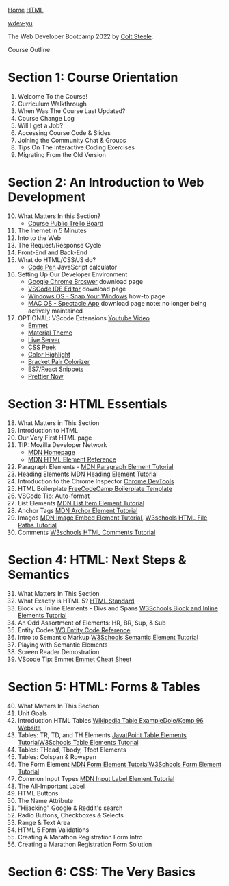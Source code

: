 [Home](https://driphtyio.github.io/wdev-steele/)   [HTML](https://driphtyio.github.io/wdev-steele/html.html) 

[wdev-yu](https://driphtyio.github.io/wdev-yu/)

The Web Developer Bootcamp 2022 by [Colt Steele](https://www.udemy.com/user/coltsteele/). 

Course Outline 
  
# Section 1: Course Orientation
  1. Welcome To the Course!
  2. Curriculum Walkthrough
  4. When Was The Course Last Updated?
  5. Course Change Log
  6. Will I get a Job?
  7. Accessing Course Code & Slides
  8. Joining the Community Chat & Groups
  9. Tips On The Interactive Coding Exercises
  10. Migrating From the Old Version

# Section 2: An Introduction to Web Development

  10. What Matters In this Section? 
      - [Course Public Trello Board](https://trello.com/b/0PVRE1XQ/web-developer-bootcamp) 
  11. The Inernet in 5 Minutes
  12. Into to the Web
  13. The Request/Response Cycle
  14. Front-End and Back-End
  15. What do HTML/CSS/JS do?
      - [Code Pen](https://codepen.io/giana/pen/GJMBEv) JavaScript calculator
  16. Setting Up Our Developer Environment
      - [Google Chrome Broswer](https://www.google.com/chrome/) download page
      - [VSCode IDE Editor](https://code.visualstudio.com/) download page
      - [Windows OS - Snap Your Windows](https://support.microsoft.com/en-us/windows/snap-your-windows-885a9b1e-a983-a3b1-16cd-c531795e6241#:~:text=Use%20Snap%20to%20arrange%20all,to%20once%20you%20drop%20it.) how-to page
      - [MAC OS - Spectacle App](https://www.spectacleapp.com/) download page note: no longer being actively maintained
  17. OPTIONAL: VScode Extensions [Youtube Video](https://www.youtube.com/watch?v=rH1RTwaAeGc&t=1s) 
      - [Emmet](https://code.visualstudio.com/docs/editor/emmet)
      - [Material Theme](https://marketplace.visualstudio.com/items?itemName=Equinusocio.vsc-material-theme)
      - [Live Server](https://marketplace.visualstudio.com/items?itemName=ritwickdey.LiveServer)
      - [CSS Peek](https://marketplace.visualstudio.com/items?itemName=pranaygp.vscode-css-peek)
      - [Color Highlight](https://marketplace.visualstudio.com/items?itemName=naumovs.color-highlight)
      - [Bracket Pair Colorizer](https://marketplace.visualstudio.com/items?itemName=CoenraadS.bracket-pair-colorizer)
      - [ES7/React Snippets](https://marketplace.visualstudio.com/items?itemName=dsznajder.es7-react-js-snippets)
      - [Prettier Now](https://marketplace.visualstudio.com/items?itemName=remimarsal.prettier-now)
        
# Section 3: HTML Essentials

  18. What Matters in This Section
  19. Introduction to HTML
  20. Our Very First HTML page
  21. TIP: Mozilla Developer Network
      - [MDN Homepage](https://developer.mozilla.org/en-US/)
      - [MDN HTML Element Reference](https://developer.mozilla.org/en-US/docs/Web/HTML/Element)
  22. Paragraph Elements - [MDN Paragraph Element Tutorial](https://developer.mozilla.org/en-US/docs/Web/HTML/Element/p)
  23. Heading Elements [MDN Heading Element Tutorial](https://developer.mozilla.org/en-US/docs/Web/HTML/Element/Heading_Elements)
  24. Introduction to the Chrome Inspector [Chrome DevTools](https://developer.chrome.com/docs/devtools/)
  25. HTML Boilerplate [FreeCodeCamp Boilerplate Template](https://www.freecodecamp.org/news/basic-html5-template-boilerplate-code-example/)
  26. VSCode Tip: Auto-format 
  27. List Elements [MDN List Item Element Tutorial](https://developer.mozilla.org/en-US/docs/Web/HTML/Element/li) 
  28. Anchor Tags [MDN Archor Element Tutorial](https://developer.mozilla.org/en-US/docs/Web/HTML/Element/a)
  29.  Images [MDN Image Embed Element Tutorial](https://developer.mozilla.org/en-US/docs/Web/HTML/Element/img), [W3schools HTML File Paths Tutorial](https://www.w3schools.com/html/html_filepaths.asp)
 30. Comments [W3schools HTML Comments Tutorial](https://www.w3schools.com/html/html_comments.asp)

# Section 4: HTML: Next Steps & Semantics
 31. What Matters In This Section
 32. What Exactly is HTML 5? [HTML Standard](https://html.spec.whatwg.org/)
 33. Block vs. Inline Elements - Divs and Spans [W3Schools Block and Inline Elements Tutorial](https://www.w3schools.com/html/html_blocks.asp)
 34. An Odd Assortment of Elements: HR, BR, Sup, & Sub 
 35. Entity Codes [W3 Entity Code Reference](https://dev.w3.org/html5/html-author/charref)
 36. Intro to Semantic Markup [W3Schools Semantic Element Tutorial](https://www.w3schools.com/html/html5_semantic_elements.asp)
 37. Playing with Semantic Elements
 38. Screen Reader Demostration 
 39. VScode Tip: Emmet [Emmet Cheat Sheet](https://docs.emmet.io/cheat-sheet/)

# Section 5: HTML: Forms & Tables
 40. What Matters In This Section
 41. Unit Goals
 42. Introduction HTML Tables [Wikipedia Table Example](https://en.wikipedia.org/wiki/List_of_largest_cities#List)[Dole/Kemp 96 Website](http://www.dolekemp96.org/main.htm)
 43. Tables: TR, TD, and TH Elements [JavatPoint Table Elements Tutorial](https://www.javatpoint.com/html-table)[W3Schools Table Elements Tutorial](https://www.w3schools.com/tags/tag_table.asp)
 44. Tables: THead, Tbody, Tfoot Elements
 45. Tables: Colspan & Rowspan
 46. The Form Element [MDN Form Element Tutorial](https://developer.mozilla.org/en-US/docs/Web/HTML/Element/form)[W3Schools Form Element Tutorial](https://www.w3schools.com/html/html_form_elements.asp)
 47. Common Input Types [MDN Input Label Element Tutorial](https://developer.mozilla.org/en-US/docs/Web/HTML/Element/label)
 48. The All-Important Label
 49. HTML Buttons
 50. The Name Attribute
 51. "Hijacking" Google & Reddit's search
 52. Radio Buttons, Checkboxes & Selects
 53. Range & Text Area
 54. HTML 5 Form Validations
 55. Creating A Marathon Registration Form Intro
 56. Creating a Marathon Registration Form Solution

# Section 6: CSS: The Very Basics

